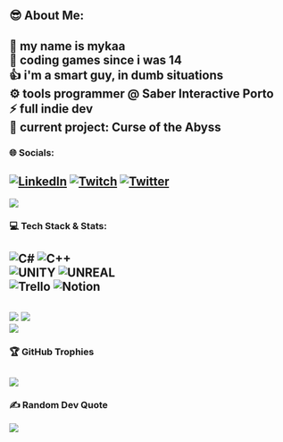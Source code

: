 ## 😎 About Me:
👀 my name is mykaa<br>💾 coding games since i was 14<br>👍 i'm a smart guy, in dumb situations<br>⚙️ tools programmer @ Saber Interactive Porto<br>⚡ full indie dev<br>🌱 current project: Curse of the Abyss
---
### 🌐 Socials:
[![LinkedIn](https://img.shields.io/badge/LinkedIn-%230077B5.svg?logo=linkedin&logoColor=white)](https://linkedin.com/in/mykaa) [![Twitch](https://img.shields.io/badge/Twitch-%239146FF.svg?logo=Twitch&logoColor=white)](https://twitch.tv/mynameismyka) [![Twitter](https://img.shields.io/badge/Twitter-%231DA1F2.svg?logo=Twitter&logoColor=white)](https://twitter.com/mykaadev) 
---
[![](https://visitcount.itsvg.in/api?id=mmykaa&icon=8&color=12)](https://visitcount.itsvg.in)

### 💻 Tech Stack & Stats:
![C#](https://img.shields.io/badge/c%23-%23239120.svg?style=for-the-badge&logo=c-sharp&logoColor=white) ![C++](https://img.shields.io/badge/c++-%2300599C.svg?style=for-the-badge&logo=c%2B%2B&logoColor=white) 
<br/> ![UNITY](https://img.shields.io/badge/Unity-%2320232a.svg?style=for-the-badge&logo=unity&logoColor=white)  ![UNREAL](https://img.shields.io/badge/unreal-%2320232a.svg?style=for-the-badge&logo=unreal-engine&logoColor=white) 
<br/> ![Trello](https://img.shields.io/badge/Trello-%23026AA7.svg?style=for-the-badge&logo=Trello&logoColor=white) ![Notion](https://img.shields.io/badge/Notion-%23000000.svg?style=for-the-badge&logo=notion&logoColor=white)
---
![](https://github-readme-stats.vercel.app/api?username=mmykaa&theme=dark&hide_border=true&include_all_commits=true&count_private=false)
![](https://github-readme-stats.vercel.app/api/top-langs/?username=mmykaa&theme=dark&hide_border=true&include_all_commits=true&count_private=false&layout=compact)<br/>
![](https://github-readme-streak-stats.herokuapp.com/?user=mmykaa&theme=dark&hide_border=true)<br/>
---
### 🏆 GitHub Trophies
![](https://github-profile-trophy.vercel.app/?username=mmykaa&theme=onedark&no-frame=true&no-bg=true&margin-w=4)
---
### ✍️ Random Dev Quote
![](https://quotes-github-readme.vercel.app/api?type=horizontal&theme=dark)



<!--
**mmykaa/mmykaa** is a ✨ _special_ ✨ repository because its `README.md` (this file) appears on your GitHub profile.

Here are some ideas to get you started:

- 🔭 I’m currently working on ...
- 🌱 I’m currently learning ...
- 👯 I’m looking to collaborate on ...
- 🤔 I’m looking for help with ...
- 💬 Ask me about ...
- 📫 How to reach me: ...
- 😄 Pronouns: ...
- ⚡ Fun fact: ...
-->
